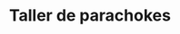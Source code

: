 ---
title: "Taller de parachokes"
url: /ciudad-satelite/taller-de-parachokes/
shop: reparación de automóviles
---